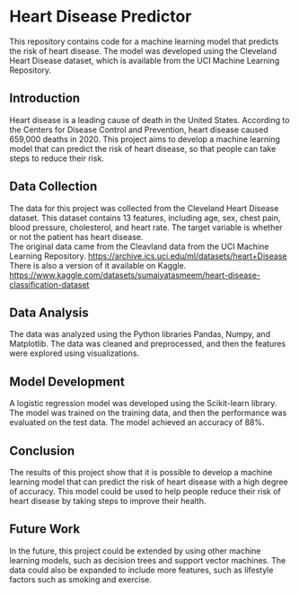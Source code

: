 
# Heart Disease Predictor
This repository contains code for a machine learning model that predicts the risk of heart disease. The model was developed using the Cleveland Heart Disease dataset, which is available from the UCI Machine Learning Repository.

## Introduction
Heart disease is a leading cause of death in the United States. According to the Centers for Disease Control and Prevention, heart disease caused 659,000 deaths in 2020. This project aims to develop a machine learning model that can predict the risk of heart disease, so that people can take steps to reduce their risk.

## Data Collection
The data for this project was collected from the Cleveland Heart Disease dataset. This dataset contains 13 features, including age, sex, chest pain, blood pressure, cholesterol, and heart rate. The target variable is whether or not the patient has heart disease.\
The original data came from the Cleavland data from the UCI Machine Learning Repository. https://archive.ics.uci.edu/ml/datasets/heart+Disease \
There is also a version of it available on Kaggle. https://www.kaggle.com/datasets/sumaiyatasmeem/heart-disease-classification-dataset

## Data Analysis
The data was analyzed using the Python libraries Pandas, Numpy, and Matplotlib. The data was cleaned and preprocessed, and then the features were explored using visualizations.

## Model Development
A logistic regression model was developed using the Scikit-learn library. The model was trained on the training data, and then the performance was evaluated on the test data. The model achieved an accuracy of 88%.

## Conclusion
The results of this project show that it is possible to develop a machine learning model that can predict the risk of heart disease with a high degree of accuracy. This model could be used to help people reduce their risk of heart disease by taking steps to improve their health.

## Future Work
In the future, this project could be extended by using other machine learning models, such as decision trees and support vector machines. The data could also be expanded to include more features, such as lifestyle factors such as smoking and exercise.

